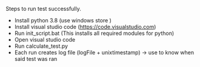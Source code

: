 Steps to run test successfully. 
* Install python 3.8 (use windows store )
* Install visual studio code (https://code.visualstudio.com)
* Run init_script.bat (This installs all required modules for python)
* Open visual studio code
* Run calculate_test.py
* Each run creates log file (logFile + unixtimestamp) -> use to know when said test was ran
